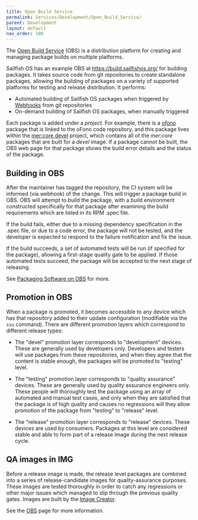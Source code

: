 ```yaml
---
title: Open Build Service
permalink: Services/Development/Open_Build_Service/
parent: Development
layout: default
nav_order: 100
---
```


The [Open Build Service](https://en.wikipedia.org/wiki/Open_Build_Service) (OBS) is a distribution platform for creating and managing package builds on multiple platforms.

Sailfish OS has an example OBS at <https://build.sailfishos.org/> for building packages. It takes source code from git repositories to create standalone packages, allowing the building of packages on a variety of supported platforms for testing and release distribution. It performs:

  - Automated building of Sailfish OS packages when triggered by [Webhooks](/Services/Development/Webhooks) from git repositories
  - On-demand building of Sailfish OS packages, when manually triggered

Each package is added under a *project*. For example, there is a [ofono](https://build.sailfishos.org/package/show/mer:core/ofono) package that is linked to the oFono code repository, and this package lives within the [mer:core devel](https://build.sailfishos.org/project/show/mer:core) project, which contains all of the *mer:core* packages that are built for a *devel* image. If a package cannot be built, the OBS web page for that package shows the build error details and the status of the package.

## Building in OBS

After the maintainer has tagged the repository, the CI system will be informed (via webhook) of the change. This will trigger a package build in OBS. OBS will attempt to build the package, with a build environment constructed specifically for that package after examining the build requirements which are listed in its RPM .spec file.

If the build fails, either due to a missing dependency specification in the .spec file, or due to a code error, the package will not be tested, and the developer is expected to respond to the failure notification and fix the issue.

If the build succeeds, a set of automated tests will be run (if specified for the package), allowing a first-stage quality gate to be applied. If those automated tests succeed, the package will be accepted to the next stage of releasing.

See [Packaging Software on OBS](/Services/Development/Open_Build_Service/Packaging_for_OBS) for more.

## Promotion in OBS

When a package is promoted, it becomes accessible to any device which has that repository added to their update configuration (modifiable via the `ssu` command). There are different promotion layers which correspond to different release types:

  - The "devel" promotion layer corresponds to "development" devices. These are generally used by developers only. Developers and testers will use packages from these repositories, and when they agree that the content is stable enough, the packages will be promoted to "testing" level.

<!-- end list -->

  - The "testing" promotion layer corresponds to "quality assurance" devices. These are generally used by quality assurance engineers only. These people will thoroughly test the package using an array of automated and manual test cases, and only when they are satisfied that the package is of high quality and causes no regressions will they allow promotion of the package from "testing" to "release" level.

<!-- end list -->

  - The "release" promotion layer corresponds to "release" devices. These devices are used by consumers. Packages at this level are considered stable and able to form part of a release image during the next release cycle.

## QA images in IMG

Before a release image is made, the release level packages are combined into a series of release-candidate images for quality-assurance purposes. These images are tested thoroughly in order to catch any regressions or other major issues which managed to slip through the previous quality gates. Images are built by the [Image Creator](/Services/Development/Image_Creator).

See the [OBS](https://build.sailfishos.org) page for more information.
